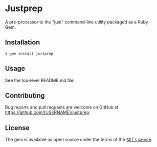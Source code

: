 # Justprep

A pre-processor to the "just" command-line utility packaged as a Ruby Gem.

## Installation

    $ gem install justprep

## Usage

See the top-level README.md file.

## Contributing

Bug reports and pull requests are welcome on GitHub at https://github.com/[USERNAME]/justprep.

## License

The gem is available as open source under the terms of the [MIT License](https://opensource.org/licenses/MIT).
